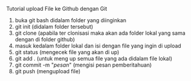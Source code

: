 Tutorial upload File ke Github dengan Git
1. buka git bash didalam folder yang diinginkan
2. git init (didalam folder tersebut)
3. git clone <alamat folder yang di github>(apabila ter clonisasi maka akan ada folder lokal yang sama dengan di folder github)
4. masuk kedalam folder lokal dan isi dengan file yang ingin di upload
5. git status (mengecek file yang akan di up)
6. git add . (untuk meng up semua file yang ada didalam file lokal)
7. git commit -m "*pesan*" (mengisi pesan pemberitahuan)
8. git push (mengupload file)
